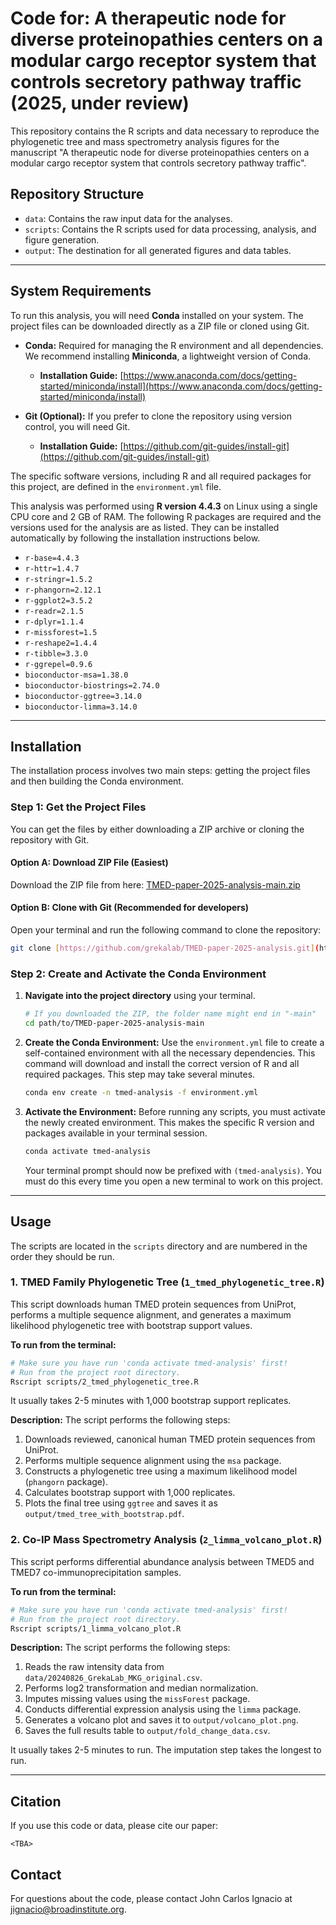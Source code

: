 # Code for: A therapeutic node for diverse proteinopathies centers on a modular cargo receptor system that controls secretory pathway traffic (2025, under review)

This repository contains the R scripts and data necessary to reproduce the phylogenetic tree and mass spectrometry analysis figures for the manuscript "A therapeutic node for diverse proteinopathies centers on a modular cargo receptor system that controls secretory pathway traffic".

## Repository Structure

- `data`: Contains the raw input data for the analyses.
- `scripts`: Contains the R scripts used for data processing, analysis, and figure generation.
- `output`: The destination for all generated figures and data tables.

---

## System Requirements

To run this analysis, you will need **Conda** installed on your system. The project files can be downloaded directly as a ZIP file or cloned using Git.

* **Conda:** Required for managing the R environment and all dependencies. We recommend installing **Miniconda**, a lightweight version of Conda.
    * **Installation Guide:** [https://www.anaconda.com/docs/getting-started/miniconda/install](https://www.anaconda.com/docs/getting-started/miniconda/install)

* **Git (Optional):** If you prefer to clone the repository using version control, you will need Git.
    * **Installation Guide:** [https://github.com/git-guides/install-git](https://github.com/git-guides/install-git)

The specific software versions, including R and all required packages for this project, are defined in the `environment.yml` file.

This analysis was performed using **R version 4.4.3** on Linux using a single CPU core and 2 GB of RAM. The following R packages are required and the versions used for the analysis are as listed. They can be installed automatically by following the installation instructions below.

- `r-base=4.4.3`
- `r-httr=1.4.7`
- `r-stringr=1.5.2`
- `r-phangorn=2.12.1`
- `r-ggplot2=3.5.2`
- `r-readr=2.1.5`
- `r-dplyr=1.1.4`
- `r-missforest=1.5`
- `r-reshape2=1.4.4`
- `r-tibble=3.3.0`
- `r-ggrepel=0.9.6`
- `bioconductor-msa=1.38.0`
- `bioconductor-biostrings=2.74.0`
- `bioconductor-ggtree=3.14.0`
- `bioconductor-limma=3.14.0`

---

## Installation

The installation process involves two main steps: getting the project files and then building the Conda environment.

### Step 1: Get the Project Files

You can get the files by either downloading a ZIP archive or cloning the repository with Git.

#### Option A: Download ZIP File (Easiest)

Download the ZIP file from here: [TMED-paper-2025-analysis-main.zip](https://github.com/grekalab/TMED-paper-2025-analysis/archive/refs/heads/main.zip)

#### Option B: Clone with Git (Recommended for developers)

Open your terminal and run the following command to clone the repository:
```bash
git clone [https://github.com/grekalab/TMED-paper-2025-analysis.git](https://github.com/grekalab/TMED-paper-2025-analysis.git)
```

### Step 2: Create and Activate the Conda Environment

1.  **Navigate into the project directory** using your terminal.
    ```bash
    # If you downloaded the ZIP, the folder name might end in "-main"
    cd path/to/TMED-paper-2025-analysis-main
    ```

2.  **Create the Conda Environment:** Use the `environment.yml` file to create a self-contained environment with all the necessary dependencies. This command will download and install the correct version of R and all required packages. This step may take several minutes.
    ```bash
    conda env create -n tmed-analysis -f environment.yml
    ```

3.  **Activate the Environment:** Before running any scripts, you must activate the newly created environment. This makes the specific R version and packages available in your terminal session.
    ```bash
    conda activate tmed-analysis
    ```
    Your terminal prompt should now be prefixed with `(tmed-analysis)`. You must do this every time you open a new terminal to work on this project.


---

## Usage

The scripts are located in the `scripts` directory and are numbered in the order they should be run.

### 1. TMED Family Phylogenetic Tree (`1_tmed_phylogenetic_tree.R`)

This script downloads human TMED protein sequences from UniProt, performs a multiple sequence alignment, and generates a maximum likelihood phylogenetic tree with bootstrap support values.

**To run from the terminal:**

```bash
# Make sure you have run 'conda activate tmed-analysis' first!
# Run from the project root directory.
Rscript scripts/2_tmed_phylogenetic_tree.R
```

It usually takes 2-5 minutes with 1,000 bootstrap support replicates.

**Description:**
The script performs the following steps:
1.  Downloads reviewed, canonical human TMED protein sequences from UniProt.
2.  Performs multiple sequence alignment using the `msa` package.
3.  Constructs a phylogenetic tree using a maximum likelihood model (`phangorn` package).
4.  Calculates bootstrap support with 1,000 replicates.
5.  Plots the final tree using `ggtree` and saves it as `output/tmed_tree_with_bootstrap.pdf`.

### 2. Co-IP Mass Spectrometry Analysis (`2_limma_volcano_plot.R`)

This script performs differential abundance analysis between TMED5 and TMED7 co-immunoprecipitation samples.

**To run from the terminal:**

```bash
# Make sure you have run 'conda activate tmed-analysis' first!
# Run from the project root directory.
Rscript scripts/1_limma_volcano_plot.R
```
**Description:**
The script performs the following steps:
1.  Reads the raw intensity data from `data/20240826_GrekaLab_MKG_original.csv`.
2.  Performs log2 transformation and median normalization.
3.  Imputes missing values using the `missForest` package.
4.  Conducts differential expression analysis using the `limma` package.
5.  Generates a volcano plot and saves it to `output/volcano_plot.png`.
6.  Saves the full results table to `output/fold_change_data.csv`.

It usually takes 2-5 minutes to run. The imputation step takes the longest to run.

---

## Citation

If you use this code or data, please cite our paper:

```<TBA>```

## Contact

For questions about the code, please contact John Carlos Ignacio at jignacio@broadinstitute.org.